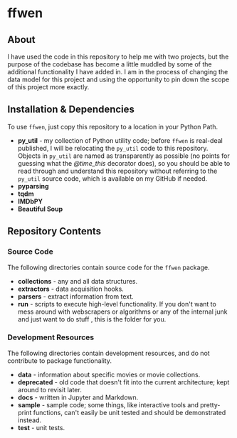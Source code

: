 # ffwen

## About

I have used the code in this repository to help me with two projects, but the purpose of the codebase has become a little muddled by some of the additional functionality I have added in.  I am in the process of changing the data model for this project and using the opportunity to pin down the scope of this project more exactly.

## Installation & Dependencies

To use `ffwen`, just copy this repository to a location in your Python Path.

* **py\_util** - my collection of Python utility code; before `ffwen` is real-deal published, I will be relocating the `py_util` code to this repository.  Objects in `py_util` are named as transparently as possible (no points for guessing what the *@time_this* decorator does), so you should be able to read through and understand this repository without referring to the `py_util` source code, which is available on my GitHub if needed.
* **pyparsing**
* **tqdm**
* **IMDbPY**
* **Beautiful Soup**

## Repository Contents

### Source Code

The following directories contain source code for the `ffwen` package.

* **collections**  - any and all data structures.
* **extractors** - data acquisition hooks.
* **parsers** - extract information from text.
* **run** - scripts to execute high-level functionality.  If you don't want to mess around with webscrapers or algorithms or any of the internal junk and just want to do stuff , this is the folder for you.

### Development Resources

The following directories contain development resources, and do not contribute to package functionality.

* **data** - information about specific movies or movie collections.
* **deprecated** - old code that doesn't fit into the current architecture; kept around to revisit later.
* **docs** - written in Jupyter and Markdown.
* **sample** - sample code; some things, like interactive tools and pretty-print functions, can't easily be unit tested and should be demonstrated instead.
* **test** - unit tests.